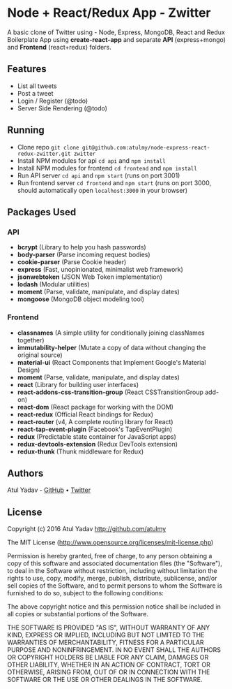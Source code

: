 # Node + React/Redux App - Zwitter
A basic clone of Twitter using - Node, Express, MongoDB, React and Redux Boilerplate App using **create-react-app** and separate **API** (express+mongo) and **Frontend** (react+redux) folders.

## Features
- List all tweets
- Post a tweet
- Login / Register (@todo)
- Server Side Rendering (@todo)

## Running
- Clone repo `git clone git@github.com:atulmy/node-express-react-redux-zwitter.git zwitter`
- Install NPM modules for api `cd api` and `npm install`
- Install NPM modules for frontend `cd frontend` and `npm install`
- Run API server `cd api` and `npm start` (runs on port 3001)
- Run frontend server `cd frontend` and `npm start` (runs on port 3000, should automatically open `localhost:3000` in your browser)

## Packages Used

### API
- **bcrypt** (Library to help you hash passwords)
- **body-parser** (Parse incoming request bodies)
- **cookie-parser** (Parse Cookie header)
- **express** (Fast, unopinionated, minimalist web framework)
- **jsonwebtoken** (JSON Web Token implementation)
- **lodash** (Modular utilities)
- **moment** (Parse, validate, manipulate, and display dates)
- **mongoose** (MongoDB object modeling tool)

### Frontend
- **classnames** (A simple utility for conditionally joining classNames together)
- **immutability-helper** (Mutate a copy of data without changing the original source)
- **material-ui** (React Components that Implement Google's Material Design)
- **moment** (Parse, validate, manipulate, and display dates)
- **react** (Library for building user interfaces)
- **react-addons-css-transition-group** (React CSSTransitionGroup add-on)
- **react-dom** (React package for working with the DOM)
- **react-redux** (Official React bindings for Redux)
- **react-router** (v4, A complete routing library for React)
- **react-tap-event-plugin** (Facebook's TapEventPlugin)
- **redux** (Predictable state container for JavaScript apps)
- **redux-devtools-extension** (Redux DevTools extension)
- **redux-thunk** (Thunk middleware for Redux)

## Authors

Atul Yadav - [GitHub](https://github.com/atulmy) &bull; [Twitter](https://twitter.com/atulmy)
## License

Copyright (c) 2016 Atul Yadav http://github.com/atulmy

The MIT License (http://www.opensource.org/licenses/mit-license.php)

Permission is hereby granted, free of charge, to any person obtaining a copy of this software and associated documentation files (the "Software"), to deal in the Software without restriction, including without limitation the rights to use, copy, modify, merge, publish, distribute, sublicense, and/or sell copies of the Software, and to permit persons to whom the Software is furnished to do so, subject to the following conditions:

The above copyright notice and this permission notice shall be included in all copies or substantial portions of the Software.

THE SOFTWARE IS PROVIDED "AS IS", WITHOUT WARRANTY OF ANY KIND, EXPRESS OR IMPLIED, INCLUDING BUT NOT LIMITED TO THE WARRANTIES OF MERCHANTABILITY, FITNESS FOR A PARTICULAR PURPOSE AND NONINFRINGEMENT. IN NO EVENT SHALL THE AUTHORS OR COPYRIGHT HOLDERS BE LIABLE FOR ANY CLAIM, DAMAGES OR OTHER LIABILITY, WHETHER IN AN ACTION OF CONTRACT, TORT OR OTHERWISE, ARISING FROM, OUT OF OR IN CONNECTION WITH THE SOFTWARE OR THE USE OR OTHER DEALINGS IN THE SOFTWARE.
